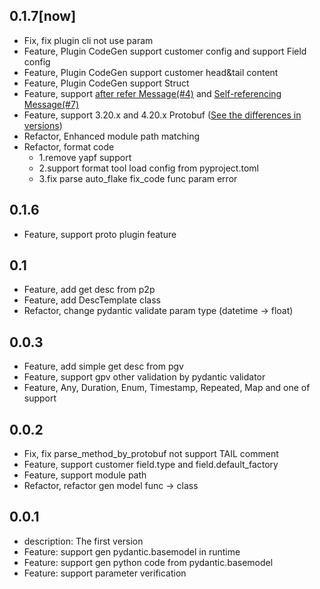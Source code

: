 ## 0.1.7[now]
- Fix, fix plugin cli not use param
- Feature, Plugin CodeGen support customer config and support Field config
- Feature, Plugin CodeGen support customer head&tail content
- Feature, Plugin CodeGen support Struct
- Feature, support [after refer Message(#4)](https://github.com/so1n/protobuf_to_pydantic/issues/4) and [Self-referencing Message(#7)](https://github.com/so1n/protobuf_to_pydantic/issues/7)
- Feature, support 3.20.x and 4.20.x Protobuf ([See the differences in versions](https://protobuf.dev/news/2022-05-06/#python-updates))
- Refactor, Enhanced module path matching
- Refactor, format code
  - 1.remove yapf support
  - 2.support format tool load config from pyproject.toml
  - 3.fix parse auto_flake fix_code func param error
## 0.1.6
- Feature, support proto plugin feature

## 0.1
- Feature, add get desc from p2p
- Feature, add DescTemplate class
- Refactor, change pydantic validate param type (datetime -> float)

## 0.0.3
- Feature, add simple get desc from pgv
- Feature, support gpv other validation by pydantic validator
- Feature, Any, Duration, Enum, Timestamp, Repeated, Map and one of support

## 0.0.2
- Fix, fix parse_method_by_protobuf not support TAIL comment
- Feature, support customer field.type and field.default_factory
- Feature, support module path
- Refactor, refactor gen model func -> class
## 0.0.1
 - description: The first version
 - Feature: support gen pydantic.basemodel in runtime
 - Feature: support gen python code from pydantic.basemodel
 - Feature: support parameter verification
